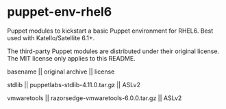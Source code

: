 # puppet-env-rhel6
Puppet modules to kickstart a basic Puppet environment for RHEL6. Best used with Katello/Satellite 6.1+.

The third-party Puppet modules are distributed under their original license.
The MIT license only applies to this README.

basename    || original archive                   || license

stdlib      || puppetlabs-stdlib-4.11.0.tar.gz    || ASLv2

vmwaretools || razorsedge-vmwaretools-6.0.0.tar.gz || ASLv2

